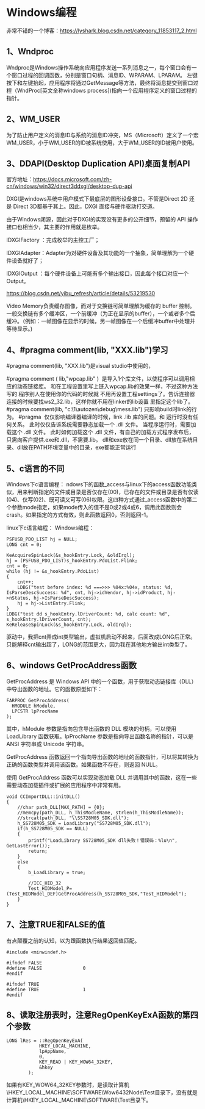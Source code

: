 # Windows编程

非常不错的一个博客：https://lyshark.blog.csdn.net/category_11853117_2.html

## 1、Wndproc
Wndproc是Windows操作系统向应用程序发送一系列消息之一，每个窗口会有一个窗口过程的回调函数，分别是窗口句柄、消息ID、WPARAM、LPARAM。
左键按下和左键抬起，应用程序将通过GetMessage等方法，最终将消息提交到窗口过程（WndProc[英文全称windows process])指向一个应用程序定义的窗口过程的指针。

## 2、WM_USER
为了防止用户定义的消息ID与系统的消息ID冲突，MS（Microsoft）定义了一个宏WM_USER，小于WM_USER的ID被系统使用，大于WM_USER的ID被用户使用。

## 3、DDAPI(Desktop Duplication API)桌面复制API
官方地址：https://docs.microsoft.com/zh-cn/windows/win32/direct3ddxgi/desktop-dup-api

DXGI是windows系统中用户模式下最底层的图形设备接口。不管是Direct 2D 还是 Direct 3D都基于其上。因此，DXGI 直接与硬件驱动打交道。

由于Windows闭源，因此对于DXGI的实现没有更多的公开细节，预留的 API 操作接口也相当少，其主要的作用就是枚举。

IDXGIFactory ：完成枚举的主控工厂；

IDXGIAdapter：Adapter为对硬件设备及其功能的一个抽象，简单理解为一个硬件设备就好了；

IDXGIOutput ：每个硬件设备上可能有多个输出接口，因此每个接口对应一个Output。

https://blog.csdn.net/yibu_refresh/article/details/53219530

Video Memory负责缓存图像，而对于交换链可简单理解为缓存的 buffer 控制。一般交换链有多个缓冲区，一个前缓冲（为正在显示的buffer），一个或者多个后缓冲。（例如：一帧图像在显示的时候，另一帧图像在一个后缓冲buffer中处理并等待显示。)

## 4、#pragma comment(lib, "XXX.lib")学习
#pragma comment(lib, "XXX.lib")是visual studio中使用的，

#pragma comment ( lib,"wpcap.lib" ) 
是导入1个库文件，以使程序可以调用相应的动态链接库。
和在工程设置里写上链入wpcap.lib的效果一样，不过这种方法写的 程序别人在使用你的代码的时候就
不用再设置工程settings了。告诉连接器连接的时候要找ws2_32.lib，这样你就不用在linker的lib设置
里指定这个lib了。
#pragma comment(lib, "c:\\1\\autozen\\debug\\mess.lib")
只影响build时link的行为。
#pragma  仅仅影响编译器编译的时候，link .lib 库的问题。和 运行时没有任何关系。
此时仅仅告诉系统需要静态加载一个 .dll 文件。
当程序运行时，需要加载这个 .dll 文件。
此时如何加载这个 .dll 文件，有自己的加载方式程序发布后，只需向客户提供.exe和.dll，不需要.lib。
dll和exe放在同一个目录、dll放在系统目录、dll放在PATH环境变量中的目录，exe都能正常运行

## 5、c语言的不同
Windows下c语言编程：
ndows下的函数_access与linux下的access函数功能类似，用来判断指定的文件或目录是否仅存在(00)，已存在的文件或目录是否有仅读(04)、仅写(02)、既可读又可写(06)权限。这四种方式通过_access函数中的第二个参数mode指定，如果mode传入的值不是0或2或4或6，调用此函数则会crash。如果指定的方式有效，则此函数返回0，否则返回-1。

linux下c语言编程：
Windows编程：
```
PSFUSB_PDO_LIST hj = NULL;
LONG cnt = 0;

KeAcquireSpinLock(&s_hookEntry.Lock, &oldIrql);
hj = (PSFUSB_PDO_LIST)s_hookEntry.PdoList.Flink;
cnt = 0;
while (hj != &s_hookEntry.PdoList)
{
    cnt++;
    LDBG("test before index: %d ===>>> %04x:%04x, status: %d, IsParseDescSuccess: %d", cnt, hj->idVendor, hj->idProduct, hj->nStatus, hj->IsParseDescSuccess);
    hj = hj->ListEntry.Flink;
}
LDBG("test dd s_hookEntry.lDriverCount: %d, calc count: %d", s_hookEntry.lDriverCount, cnt);
KeReleaseSpinLock(&s_hookEntry.Lock, oldIrql);
```
驱动中，我把cnt弄成int类型输出，虚拟机启动不起来，后面改成LONG后正常。只能解释cnt输出超了，LONG的范围更大，因为我在其他地方输出int类型了。

## 6、windows GetProcAddress函数
GetProcAddress 是 Windows API 中的一个函数，用于获取动态链接库（DLL）中导出函数的地址。它的函数原型如下：
```
FARPROC GetProcAddress(
  HMODULE hModule,
  LPCSTR lpProcName
);
```
其中，hModule 参数是指向包含导出函数的 DLL 模块的句柄，可以使用 LoadLibrary 函数获取。lpProcName 参数是指向导出函数名称的指针，可以是 ANSI 字符串或 Unicode 字符串。

GetProcAddress 函数返回一个指向导出函数的地址的函数指针，可以将其转换为正确的函数类型并调用该函数。如果函数不存在，则返回 NULL。

使用 GetProcAddress 函数可以实现动态加载 DLL 并调用其中的函数，这在一些需要动态加载插件或扩展的应用程序中非常有用。

```
void CCImportDLL::initDLL()
{
    //char path_DLL[MAX_PATH] = {0};
    //memcpy(path_DLL, h_ThisModleName, strlen(h_ThisModleName));
    //strcat(path_DLL, "\\SS728M05_SDK.dll");
    h_SS728M05_SDK = LoadLibrary("SS728M05_SDK.dll");
    if(h_SS728M05_SDK == NULL)
    {
        printf("LoadLibrary SS728M05_SDK dll失败！错误码：%lu\n", GetLastError());
        return;
    }
    else
    {
        b_LoadLibrary = true;

        //ICC_HID_32
        Test_HIDModel_P=(Test_HIDModel_DEF)GetProcAddress(h_SS728M05_SDK,"Test_HIDModel");
    }
}
```

## 7、注意TRUE和FALSE的值
有点颠覆之前的认知，以为跟函数执行结果返回值匹配。
```
#include <minwindef.h>

#ifndef FALSE
#define FALSE               0
#endif

#ifndef TRUE
#define TRUE                1
#endif
```

## 8、读取注册表时，注意RegOpenKeyExA函数的第四个参数
```
LONG lRes = ::RegOpenKeyExA(
            HKEY_LOCAL_MACHINE,
            lpAppName,
            0,
            KEY_READ | KEY_WOW64_32KEY,
            &hkey
        );
```
如果有KEY_WOW64_32KEY参数时，是读取计算机\HKEY_LOCAL_MACHINE\SOFTWARE\Wow6432Node\Test目录下，没有就是计算机\HKEY_LOCAL_MACHINE\SOFTWARE\Test目录下。






